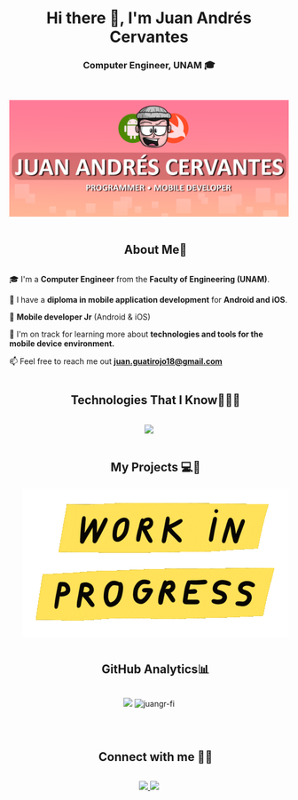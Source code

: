 <h1 align="center">Hi there 👋, I'm Juan Andrés Cervantes</h1>
<h3 align="center">Computer Engineer, UNAM 🎓</h3>

<br>

![Juan Cervantes Banner](https://github.com/JuanGR-FI/JuanGR-FI/blob/main/assets/juangrfi_banner.png)

<div id="user-content-toc">
  <ul align="center">
    <summary><h2 style="display: inline-block">About Me📖</h2></summary>
  </ul>
</div>

<!--Intro start-->
🎓  I'm a **Computer Engineer** from the **Faculty of Engineering (UNAM)**.

📃 I have a **diploma in mobile application development** for **Android and iOS**.

📱 **Mobile developer Jr** (Android & iOS)

🌱 I'm on track for learning more about **technologies and tools for the mobile device environment.**

📫 Feel free to reach me out **juan.guatirojo18@gmail.com**
<!--Intro end-->


<div id="user-content-toc">
  <ul align="center">
    <summary><h2 style="display: inline-block">Technologies That I Know👨🏻‍💻</h2></summary>
  </ul>
</div>
<!--tech stack icons-->
<p align="center">
  <a href="https://skillicons.dev">
    <img src="https://skillicons.dev/icons?i=androidstudio,kotlin,swift,firebase,gcp,git,github,c,cpp,cs,unity,html,css,js,py,java,sqlite,visualstudio,vscode&perline=14" />
  </a>
</p>

<div id="user-content-toc">
  <ul align="center">
    <summary><h2 style="display: inline-block">My Projects 💻👑</h2></summary>
    <img alt="Work in Progress" src="https://github.com/JuanGR-FI/JuanGR-FI/blob/main/assets/work_in_progress.gif" align="center"/>
  </ul>
</div>

<div id="user-content-toc">
  <ul align="center">
    <summary><h2 style="display: inline-block">GitHub Analytics📊</h2></summary>
  </ul>
</div>
<!--tech stack icons-->
<p align="center">
  <img src="https://github-readme-stats-eight-theta.vercel.app/api?username=juangr-fi&show_icons=true&theme=algolia&include_all_commits=true&count_private=true"/>
  <img src="https://github-readme-stats.vercel.app/api/top-langs?username=juangr-fi&show_icons=true&locale=en&bg_color=0d1117&text_color=ffffff&layout=compact"
    alt="juangr-fi" 
    bg_color=#808080/></p>

<br>

<div id="user-content-toc">
  <ul align="center">
    <summary><h2 style="display: inline-block">Connect with me 🤝🏻</h2></summary>
  </ul>
</div>

<p align="center">
  <a href="https://linkedin.com/in/juancervantesguati">
    <img src="https://skillicons.dev/icons?i=linkedin&perline=14" />
  </a>
  <a href="mailto:juan.guatirojo18@gmail.com">
    <img src="https://skillicons.dev/icons?i=gmail&perline=14" />
  </a>
</p>


<!--
**JuanGR-FI/JuanGR-FI** is a ✨ _special_ ✨ repository because its `README.md` (this file) appears on your GitHub profile.

Here are some ideas to get you started:

- 🔭 I’m currently working on ...
- 🌱 I’m currently learning ...
- 👯 I’m looking to collaborate on ...
- 🤔 I’m looking for help with ...
- 💬 Ask me about ...
- 📫 How to reach me: ...
- 😄 Pronouns: ...
- ⚡ Fun fact: ...
-->
